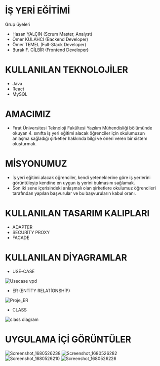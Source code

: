 # İŞ YERİ EĞİTİMİ
Grup üyeleri
* Hasan YALÇIN (Scrum Master, Analyst)
* Ömer KÜLAHCI (Backend Developer)
* Ömer TEMEL (Full-Stack Developer)
* Burak F. CİLBİR (Frontend Developer)

# KULLANILAN TEKNOLOJİLER
* Java
* React
* MySQL


# AMACIMIZ
* Fırat Üniversitesi Teknoloji Fakültesi Yazılım Mühendisliği bölümünde okuyan 4. sınıfta iş yeri eğitimi alacak öğrenciler için okulumuzun anlaşma sağladığı şirketler hakkında bilgi ve öneri veren bir sistem oluşturmak. 


# MİSYONUMUZ
* İş yeri eğitimi alacak öğrenciler, kendi yeteneklerine göre iş yerlerini görüntüleyip kendine en uygun iş yerini bulmasını sağlamak.
* Son iki sene içerisindeki anlaşmalı olan şirketlere okulumuz öğrencileri tarafından yapılan başvurular ve bu başvuruların kabul oranı.


# KULLANILAN TASARIM KALIPLARI
* ADAPTER
* SECURİTY PROXY
* FACADE


# KULLANILAN DİYAGRAMLAR
  * USE-CASE
  
  ![Usecase vpd](https://user-images.githubusercontent.com/115798059/209449851-8b016a83-e3d9-40a6-bb8e-183112bf7d73.png)

  
  * ER (ENTİTY RELATİONSHİP)
  
  ![Proje_ER](https://user-images.githubusercontent.com/115798059/200510063-b2c00f14-7e71-42a7-b4a6-181e247ee1de.png)
  
  
  * CLASS
  
  ![class diagram](https://user-images.githubusercontent.com/115798059/209450361-255a785c-a740-4e79-a512-ea7ae8d07082.png)

# UYGULAMA İÇİ GÖRÜNTÜLER

![Screenshot_1680526238](https://user-images.githubusercontent.com/42616536/229517103-a3d80452-b886-470b-8ec9-344b6ec53e0d.png)
![Screenshot_1680526282](https://user-images.githubusercontent.com/42616536/229517110-0341d414-4d46-4fdd-a1ba-630a7bc5b182.png)
![Screenshot_1680526210](https://user-images.githubusercontent.com/42616536/229517115-d4141396-80a3-4609-bed1-b506e62f249a.png)
![Screenshot_1680526226](https://user-images.githubusercontent.com/42616536/229517118-87fcfc71-d924-4f76-9312-640f2591c8af.png)


